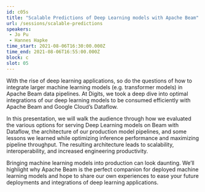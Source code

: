 ```yaml
---
id: c05s
title: "Scalable Predictions of Deep Learning models with Apache Beam"
url: /sessions/scalable-predictions
speakers:
 - Jo Pu
 - Hannes Hapke
time_start: 2021-08-06T16:30:00.000Z
time_end: 2021-08-06T16:55:00.000Z
block: c
slot: 05
---
```


With the rise of deep learning applications, so do the questions of how to integrate larger machine learning models (e.g. transformer models) in Apache Beam data pipelines. At Digits, we took a deep dive into optimal integrations of our deep learning models to be consumed efficiently with Apache Beam and Google Cloud’s Dataflow.

In this presentation, we will walk the audience through how we evaluated the various options for serving Deep Learning models on Beam with Dataflow, the architecture of our production model pipelines, and some lessons we learned while optimizing inference performance and maximizing pipeline throughput. The resulting architecture leads to scalability, interoperability, and increased engineering productivity.

Bringing machine learning models into production can look daunting. We’ll highlight why Apache Beam is the perfect companion for deployed machine learning models and hope to share our own experiences to ease your future deployments and integrations of deep learning applications.